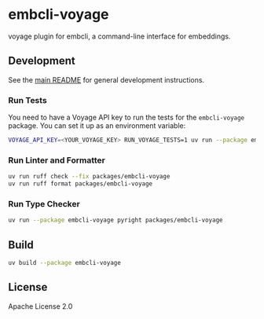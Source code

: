 # embcli-voyage

voyage plugin for embcli, a command-line interface for embeddings.

## Development

See the [main README](https://github.com/mocobeta/embcli/blob/main/README.md) for general development instructions.

### Run Tests

You need to have a Voyage API key to run the tests for the `embcli-voyage` package. You can set it up as an environment variable:

```bash
VOYAGE_API_KEY=<YOUR_VOYAGE_KEY> RUN_VOYAGE_TESTS=1 uv run --package embcli-voyage pytest packages/embcli-voyage/tests/
```

### Run Linter and Formatter

```bash
uv run ruff check --fix packages/embcli-voyage
uv run ruff format packages/embcli-voyage
```

### Run Type Checker

```bash
uv run --package embcli-voyage pyright packages/embcli-voyage
```

## Build

```bash
uv build --package embcli-voyage
```

## License

Apache License 2.0
